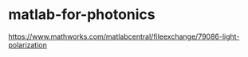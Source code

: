# matlab-for-photonics
https://www.mathworks.com/matlabcentral/fileexchange/79086-light-polarization
